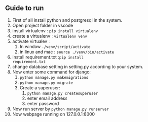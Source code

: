 ## Guide to run 
1. First of all install python and postgresql in the system.
2. Open project folder in vscode
3. install virtualenv : <code>pip install virtualenv</code>
4. create a virtualenv : <code>virtualenv venv</code>
5. activate virtualev  :
   1. In window <code>./venv/script/activate</code>
   2. in linux and mac : <code>source ./venv/bin/activate</code>
6. install requirement.txt  :<code>pip install requirement.txt</code>
7. change database setting in setting.py according to your system.
8. Now enter some command for django:
   1. <code>python manage.py makemigrations</code>
   2. <code>python manage.py migrate</code>
   3. Create a superuser: 
      1. <code>python manage.py createsuperuser</code>
      2. enter email address
      3. enter password
9. Now run server by <code>python manage.py runserver</code>
10. Now webpage running on 127.0.0.1:8000
